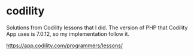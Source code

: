 # codility
Solutions from Codility lessons that I did.
The version of PHP that Codility App uses is 7.0.12, so my implementation follow it.

https://app.codility.com/programmers/lessons/